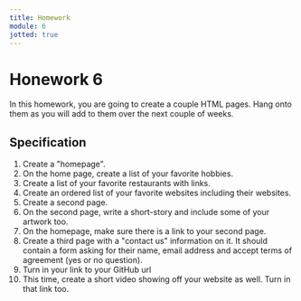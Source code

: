 ```yaml
---
title: Homework
module: 6
jotted: true
---
```


# Honework 6

In this homework, you are going to create a couple HTML pages.  Hang onto them as you will add to them over the next couple of weeks.

## Specification

1. Create a "homepage".
2. On the home page, create a list of your favorite hobbies.
3. Create a list of your favorite restaurants with links.
4. Create an ordered list of your favorite websites including their websites.
5. Create a second page.
6. On the second page, write a short-story and include some of your artwork too.
7. On the homepage, make sure there is a link to your second page.
8.  Create a third page with a "contact us" information on it.  It should contain a form asking for their name, email address and accept terms of agreement (yes or no question).
9.  Turn in your link to your GitHub url
10. This time, create a short video showing off your website as well.  Turn in that link too.

<!-- video -->
